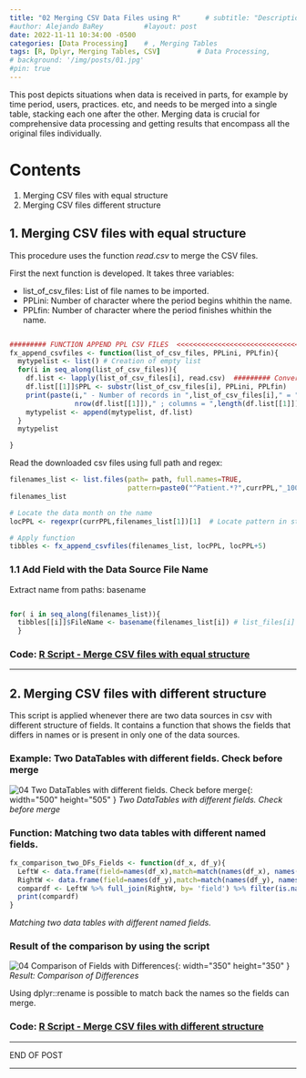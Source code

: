 ```yaml
---
title: "02 Merging CSV Data Files using R"      # subtitle: "Description of R Scripts for data processing."
#author: Alejando BaRey          #layout: post
date: 2022-11-11 10:34:00 -0500
categories: [Data Processing]    # , Merging Tables
tags: [R, Dplyr, Merging Tables, CSV]         # Data Processing, 
# background: '/img/posts/01.jpg'
#pin: true
---
```


<!-- Reviewed 2023/08/08 -->
This post depicts situations when data is received in parts, for example by time period, users, practices. etc, and needs to be merged into a single table, stacking each one after the other. Merging data is crucial for comprehensive data processing and getting results that encompass all the original files individually.

<!-- folders and files, and are required to merge because of the way they are provided, by chunks of months, or by users and daily work, etc. So the data needs to be merged as one data table to be further processed. Sometimes the process incorporates the data file name  into the data as an added field, to identify the exact source of the record.-->

<!--This post explains procedures to process data using R, which is a necessary step required before generating reports, recaps or to use as input for machine learning models. -->

Contents
========

1. Merging CSV files with equal structure
2. Merging CSV files different structure


## 1. Merging CSV files with equal structure

This procedure uses the function _read.csv_ to merge the CSV files.

First the next function is developed. It takes three variables: 
* list_of_csv_files: List of file names to be imported.
* PPLini: Number of character where the period begins whithin the name.
* PPLfin: Number of character where the period finishes whithin the name.

```R

######### FUNCTION APPEND PPL CSV FILES  <<<<<<<<<<<<<<<<<<<<<<<<<<<<<<<<
fx_append_csvfiles <- function(list_of_csv_files, PPLini, PPLfin){
  mytypelist <- list() # Creation of empty list
  for(i in seq_along(list_of_csv_files)){
    df.list <- lapply(list_of_csv_files[i], read.csv)  ######### Convert list to Data frame 
    df.list[[1]]$PPL <- substr(list_of_csv_files[i], PPLini, PPLfin)
    print(paste(i," - Number of records in ",list_of_csv_files[i]," = ",
                nrow(df.list[[1]])," ; columns = ",length(df.list[[1]]),sep=""))
    mytypelist <- append(mytypelist, df.list)
  }
  mytypelist

}
```

Read the downloaded csv files using full path and regex: 

```R
filenames_list <- list.files(path= path, full.names=TRUE, 
                             pattern=paste0("^Patient.*?",currPPL,"_1000pts.csv"))
filenames_list

# Locate the data month on the name
locPPL <- regexpr(currPPL,filenames_list[1])[1]  # Locate pattern in string

# Apply function
tibbles <- fx_append_csvfiles(filenames_list, locPPL, locPPL+5)
```


### 1.1 Add Field with the Data Source File Name

Extract name from paths: basename

```R

for( i in seq_along(filenames_list)){
  tibbles[[i]]$FileName <- basename(filenames_list[i]) # list_files[i]
  }

```

### Code: [R Script - Merge CSV files with equal structure](https://github.com/albarey33/Data_Analysis_R/blob/main/03%20Merging%20CSV%20files%20equal%20structure.R)

___

## 2. Merging CSV files with different structure

This script is applied whenever there are two data sources in csv with different structure of fields. It contains a function that shows the fields that differs in names or is present in only one of the data sources. 

### Example: Two DataTables with different fields. Check before merge
![04 Two DataTables with different fields. Check before merge](/images/DataProcess/04_Two_DataTables_with_different_fields_check_before_merge.PNG){: width="500" height="505" }
_Two DataTables with different fields. Check before merge_

### Function: Matching two data tables with different named fields.
```R
fx_comparison_two_DFs_Fields <- function(df_x, df_y){
  LeftW <- data.frame(field=names(df_x),match=match(names(df_x), names(df_y)), "L in R")
  RightW <- data.frame(field=names(df_y),match=match(names(df_y), names(df_x)),"R in L")
  compardf <- LeftW %>% full_join(RightW, by= 'field') %>% filter(is.na(match.x) | is.na(match.x) )
  print(compardf)
}
```
_Matching two data tables with different named fields._


### Result of the comparison by using the script

![04 Comparison of Fields with Differences](/images/DataProcess/04_Comparison_Differences.PNG){: width="350" height="350" }
_Result: Comparison of Differences_

Using dplyr::rename is possible to match back the names so the fields can merge.


### Code: [R Script - Merge CSV files with different structure](https://github.com/albarey33/Data_Analysis_R/blob/main/04%20Merging%20CSV%20files%20different%20structure.R)



_____

END OF POST
___


